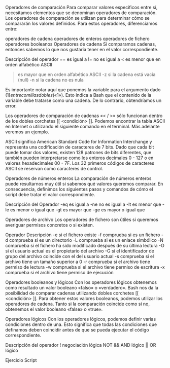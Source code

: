 Operadores de comparación
Para comparar valores específicos entre sí, necesitamos elementos que se denominan operadores de comparación. Los operadores de comparación se utilizan para determinar cómo se compararán los valores definidos. Para estos operadores, diferenciamos entre:

operadores de cadena
operadores de enteros
operadores de fichero
operadores booleanos
Operadores de cadena
Si comparamos cadenas, entonces sabemos lo que nos gustaría tener en el valor correspondiente.

Descripción del operador
== es igual a
!= no es igual a
< es menor que en orden alfabético ASCII
> es mayor que en orden alfabético ASCII
-z si la cadena está vacía (null)
-n si la cadena no es nula

Es importante notar aquí que ponemos la variable para el argumento dado ($1) entre comillas dobles («$1»). Esto indica a Bash que el contenido de la variable debe tratarse como una cadena. De lo contrario, obtendríamos un error.

Los operadores de comparación de cadenas «< / >» sólo funcionan dentro de los dobles corchetes [[ <condición> ]]. Podemos encontrar la tabla ASCII en Internet o utilizando el siguiente comando en el terminal. Más adelante veremos un ejemplo.

ASCII significa American Standard Code for Information Interchange y representa una codificación de caracteres de 7 bits. Dado que cada bit puede tomar dos valores, existen 128 patrones de bits diferentes, que también pueden interpretarse como los enteros decimales 0 - 127 o en valores hexadecimales 00 - 7F. Los 32 primeros códigos de caracteres ASCII se reservan como caracteres de control.

Operadores de números enteros
La comparación de números enteros puede resultarnos muy útil si sabemos qué valores queremos comparar. En consecuencia, definimos los siguientes pasos y comandos de cómo el script debe tratar el valor correspondiente.

Descripción del Operador
-eq es igual a
-ne no es igual a
-lt es menor que
-le es menor o igual que
-gt es mayor que
-ge es mayor o igual que

Operadores de archivo
Los operadores de fichero son útiles si queremos averiguar permisos concretos o si existen.

Operador Descripción
-e si el fichero existe
-f comprueba si es un fichero
-d comprueba si es un directorio
-L comprueba si es un enlace simbólico
-N comprueba si el fichero ha sido modificado después de su última lectura
-O si el usuario actual es el propietario del archivo
-G si el identificador de grupo del archivo coincide con el del usuario actual
-s comprueba si el archivo tiene un tamaño superior a 0
-r comprueba si el archivo tiene permiso de lectura
-w comprueba si el archivo tiene permiso de escritura
-x comprueba si el archivo tiene permiso de ejecución

Operadores booleanos y lógicos
Con los operadores lógicos obtenemos como resultado un valor booleano «falso» o «verdadero». Bash nos da la posibilidad de comparar cadenas utilizando dobles corchetes [[ <condición> ]]. Para obtener estos valores booleanos, podemos utilizar los operadores de cadena. Tanto si la comparación coincide como si no, obtenemos el valor booleano «false» o «true».


Operadores lógicos
Con los operadores lógicos, podemos definir varias condiciones dentro de una. Esto significa que todas las condiciones que definamos deben coincidir antes de que se pueda ejecutar el código correspondiente.

Descripción del operador
! negociación lógica NOT
&& AND lógico
|| OR lógico


Ejercicio Script




